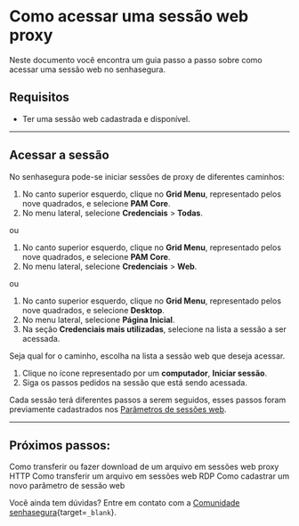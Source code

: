 # Como acessar uma sessão web proxy

Neste documento você encontra um guia passo a passo sobre como acessar uma sessão web no senhasegura.

## Requisitos

* Ter uma sessão web cadastrada e disponível.

---
## Acessar a sessão
No senhasegura pode-se iniciar sessões de proxy de diferentes caminhos:

1. No canto superior esquerdo, clique no **Grid Menu**, representado pelos nove quadrados, e selecione **PAM Core**.
2. No menu lateral, selecione **Credenciais** > **Todas**.

ou

1. No canto superior esquerdo, clique no **Grid Menu**, representado pelos nove quadrados, e selecione **PAM Core**.
2. No menu lateral, selecione **Credenciais** > **Web**.

ou

1. No canto superior esquerdo, clique no **Grid Menu**, representado pelos nove quadrados, e selecione **Desktop**.
2. No menu lateral, selecione **Página Inicial**.
3. Na seção **Credenciais mais utilizadas**, selecione na lista a sessão a ser acessada.

Seja qual for o caminho, escolha na lista a sessão web que deseja acessar.

1. Clique no ícone representado por um **computador**, **Iniciar sessão**.
2. Siga os passos pedidos na sessão que está sendo acessada.

Cada sessão terá diferentes passos a serem seguidos, esses passos foram previamente cadastrados nos [Parâmetros de sessões web](/v3-33/docs/pt/pam-session-about-customize-settings-web-sessions-parameters).

---
## Próximos passos:
Como transferir ou fazer download de um arquivo em sessões web proxy HTTP
Como transferir um arquivo em sessões web RDP
Como cadastrar um novo parâmetro de sessão web

Você ainda tem dúvidas? Entre em contato com a [Comunidade senhasegura](https://community.senhasegura.io/){target=`_blank`}.